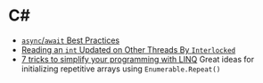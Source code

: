 # C#

- [`async`/`await` Best Practices](https://msdn.microsoft.com/en-us/magazine/jj991977.aspx)
- [Reading an `int` Updated on Other Threads By `Interlocked`](https://stackoverflow.com/questions/24808291/reading-an-int-thats-updated-by-interlocked-on-other-threads)
- [7 tricks to simplify your programming with LINQ](http://igoro.com/archive/7-tricks-to-simplify-your-programs-with-linq/)
  Great ideas for initializing repetitive arrays using `Enumerable.Repeat()`